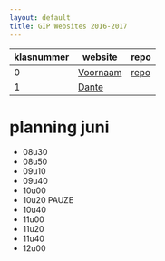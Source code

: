 ```yaml
---
layout: default
title: GIP Websites 2016-2017
---
```


| klasnummer | website | repo |
|---|---|---|
| 0 | [Voornaam](http://vbrh-immalle.github.io/) | [repo](https://github.com/vbrh-immalle/vbrh-immalle.github.io) |
| 1 | [Dante](http://vbrh-immalle.github.io/) |


# planning juni

- 08u30 
- 08u50
- 09u10
- 09u40
- 10u00
- 10u20 PAUZE
- 10u40
- 11u00
- 11u20
- 11u40
- 12u00
